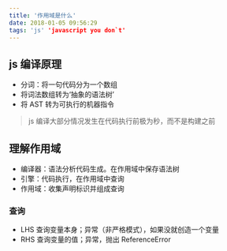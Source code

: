 ```yaml
---
title: '作用域是什么'
date: 2018-01-05 09:56:29
tags: 'js' 'javascript you don`t'
---
```


## js 编译原理
- 分词：将一句代码分为一个数组
- 将词法数组转为‘抽象的语法树’
- 将 AST 转为可执行的机器指令
> js 编译大部分情况发生在代码执行前极为秒，而不是构建之前

## 理解作用域
- 编译器：语法分析代码生成。在作用域中保存语法树
- 引擎：代码执行，在作用域中查询
- 作用域：收集声明标识并组成查询
### 查询
- LHS 查询变量本身；异常（非严格模式），如果没就创造一个变量
- RHS 查询变量的值；异常，抛出 ReferenceError 